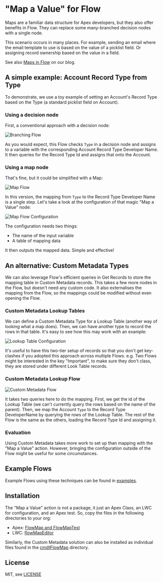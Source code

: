 # "Map a Value" for Flow

Maps are a familiar data structure for Apex developers, but they also offer benefits in Flow. They can replace 
some many-branched decision nodes with a single node.

This scenario occurs in many places. For example, sending an email where the email template to use is based on the value of a
picklist field. Or assigning record ownership based on the value in a field. 

See also [Maps in Flow](https://nebulaconsulting.co.uk/insights/maps-in-flow/) on our blog. 

## A simple example: Account Record Type from Type

To demonstrate, we use a toy example of setting an Account's Record Type based on the Type 
(a standard picklist field on Account).

### Using a decision node

First, a conventional approach with a decision node:

![Branching Flow](images/branching_flow.png)

As you would expect, this Flow checks `Type` in a decision node and assigns to a variable with the corresponding 
Account Record Type Developer Name. It then queries for the Record Type Id and assigns that onto the Account.

### Using a map node

That's fine, but it could be simplified with a Map:

![Map Flow](images/map_flow.png)

In this version, the mapping from `Type` to the Record Type Developer Name is a single step. Let's take 
a look at the configuration of that magic "Map a Value" node:

![Map Flow Configuration](images/flow_map_config.png)

The configuration needs two things:

* The name of the input variable
* A table of mapping data

It then outputs the mapped data. Simple and effective!

## An alternative: Custom Metadata Types

We can also leverage Flow's efficient queries in Get Records to store the mapping table in Custom Metadata records. This 
takes a few more nodes in the Flow, but doesn't need any custom code. It also externalises the mapping from the Flow, 
so the mappings could be modified without even opening the Flow.

### Custom Metadata Lookup Tables

We can define a Custom Metadata Type for a Lookup Table (another way of looking what a map does). Then, we can have 
another type to record the rows in that table. It's easy to see how this may work with an example:

![Lookup Table Configuration](images/lookup_table.png)

It's useful to have this two-tier setup of records so that you don't get key-clashes if you adopted this approach 
across multiple Flows. e.g. Two Flows might be interested in the key "Important", to make sure they don't class, they 
are stored under different Look Table records.

### Custom Metadata Lookup Flow

![Custom Metadata Flow](images/cmdt_flow.png)

It takes two queries here to do the mapping. First, we get the id of the Lookup Table (we can't currently query the rows 
based on the name of the parent). Then, we map the Account `Type` to the Record Type DeveloperName by querying the rows
of the Lookup Table. The rest of the Flow is the same as the others, loading the Record Type Id and assigning it.

### Evaluation

Using Custom Metadata takes more work to set up than mapping with the "Map a Value" action. However, bringing the 
configuration outside of the Flow might be useful for some circumstances.

## Example Flows

Example Flows using these techniques can be found in [examples](force-app/main/default/examples).

## Installation

The "Map a Value" action is not a package, it just an Apex Class, an LWC for configuration, and an Apex test. So, copy
the files in the following directories to your org:

* Apex: [FlowMap and FlowMapTest](force-app/main/default/apexFlowMap/classes)
* LWC: [flowMapEditor](force-app/main/default/apexFlowMap/lwc/flowMapEditor)

Similarly, the Custom Metadata solution can also be installed as individual files found in the [cmdtFlowMap](force-app/main/default/cmdtFlowMap)
directory.

## License
MIT, see [LICENSE](LICENSE)